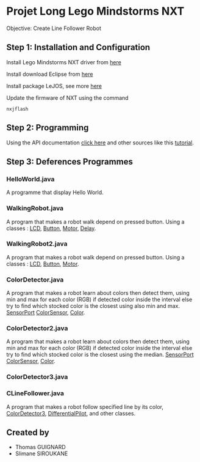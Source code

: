 # Projet Long Lego Mindstorms NXT

Objective: Create Line Follower Robot


## Step 1: Installation and Configuration

Install Lego Mindstorms NXT driver from [here](https://www.lego.com/en-us/mindstorms/downloads/nxt-software-download)

Install download Eclipse from [here](http://www.eclipse.org/downloads/)

Install package LeJOS, see more [here](http://lejos.org/)

Update the firmware of NXT using the command 

```
nxjflash
```


## Step 2: Programming

Using the API documentation [click here](https://lejos.sourceforge.io/nxt/nxj/api/index.html) and other sources like this [tutorial](http://www.lejos.org/nxt/nxj/tutorial/).

## Step 3: Deferences Programmes

### HelloWorld.java

A programme that display Hello World.

### WalkingRobot.java

A program that makes a robot walk depend on pressed button. Using a classes :
	[LCD](http://www.lejos.org/nxt/nxj/api/lejos/nxt/LCD.html), 
	[Button](http://www.lejos.org/nxt/nxj/api/lejos/nxt/Button.html), 
	[Motor](http://www.lejos.org/nxt/nxj/api/lejos/nxt/Motor.html), 
	[Delay](http://www.lejos.org/nxt/nxj/api/lejos/util/Delay.html).

### WalkingRobot2.java

A program that makes a robot walk depend on pressed button. Using a classes :
	[LCD](http://www.lejos.org/nxt/nxj/api/lejos/nxt/LCD.html), 
	[Button](http://www.lejos.org/nxt/nxj/api/lejos/nxt/Button.html), 
	[Motor](http://www.lejos.org/nxt/nxj/api/lejos/nxt/Motor.html).


### ColorDetector.java

A program that makes a robot learn about colors then detect them, 
using min and max for each color (RGB) if detected color inside the interval
else try to find which stocked color is the closest using also min and max.
	[SensorPort](http://www.lejos.org/nxt/nxj/api/lejos/nxt/SensorPort.html)
	[ColorSensor](http://www.lejos.org/nxt/nxj/api/lejos/nxt/ColorSensor.html),
	[Color](http://www.lejos.org/nxt/pc/api/lejos/robotics/Color.html).


### ColorDetector2.java

A program that makes a robot learn about colors then detect them, 
using min and max for each color (RGB) if detected color inside the interval
else try to find which stocked color is the closest using the median.
	[SensorPort](http://www.lejos.org/nxt/nxj/api/lejos/nxt/SensorPort.html)
	[ColorSensor](http://www.lejos.org/nxt/nxj/api/lejos/nxt/ColorSensor.html),
	[Color](http://www.lejos.org/nxt/pc/api/lejos/robotics/Color.html).

### ColorDetector3.java

### CLineFollower.java

A program that makes a robot follow specified line by its color,
	[ColorDetector3](),
	[DifferentialPilot](https://lejos.sourceforge.io/nxt/nxj/api/lejos/robotics/navigation/DifferentialPilot.html),
	and other classes.


## Created by

* Thomas GUIGNARD
* Slimane SIROUKANE
